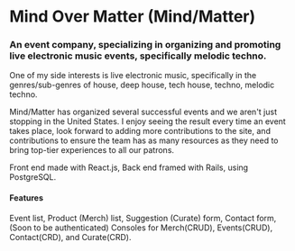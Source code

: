 # Mind Over Matter (Mind/Matter)

### An event company, specializing in organizing and promoting live electronic music events, specifically melodic techno. 

One of my side interests is live electronic music, specifically in the genres/sub-genres of house, deep house, tech house, techno, melodic techno. 

Mind/Matter has organized several successful events and we aren't just stopping in the United States. I enjoy seeing the result every time an event takes place, look forward to adding more contributions to the site, and contributions to ensure the team has as many resources as they need to bring top-tier experiences to all our patrons. 

Front end made with React.js, 
Back end framed with Rails, using PostgreSQL.

#### Features

Event list, Product (Merch) list, Suggestion (Curate) form, Contact form, (Soon to be authenticated) Consoles for Merch(CRUD), Events(CRUD), Contact(CRD), and Curate(CRD). 
